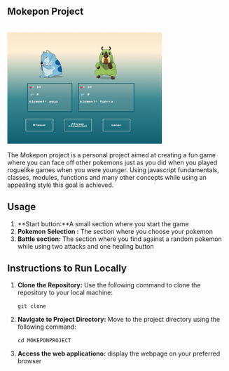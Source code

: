 <article class="markdown-body entry-content container-lg" itemprop="text"><h1 tabindex="-1" dir="auto">

<h1>Mokepon Project</h1>
<br>
<img src='/preview.png' style="width:70%;">


The Mokepon project is a personal project aimed at creating a fun game where you can face off other pokemons just as you did when you played roguelike games when you were younger.
Using javascript fundamentals, classes, modules, functions and many other concepts while using an appealing style this goal is achieved.

<h2>Usage</h2>

1. **Start button:**A small section where you start the game
2. **Pokemon Selection :** The section where you choose your pokemon 
3. **Battle section:** The section where you find against a random pokemon while using two attacks and one healing button

## Instructions to Run Locally

1. **Clone the Repository:** Use the following command to clone the repository to your local machine:
   ```
   git clone
   ```

2. **Navigate to Project Directory:** Move to the project directory using the following command:
   ```
   cd MOKEPONPROJECT
   ```

3. **Access the web applicationo:** display the webpage on your preferred browser
